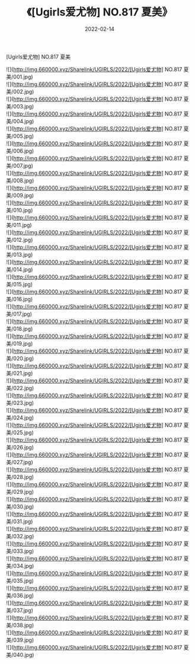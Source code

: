 ﻿---
layout: post
title:  《[Ugirls爱尤物] NO.817 夏美》
date:   2022-02-14
img: http://img.660000.xyz/Sharelink/UGIRLS/2022/[Ugirls爱尤物] NO.817 夏美/000.jpg
categories: [美女, 清纯, 唯美]
---

[Ugirls爱尤物] NO.817 夏美

 ![](http://img.660000.xyz/Sharelink/UGIRLS/2022/[Ugirls爱尤物] NO.817 夏美/001.jpg) <br>![](http://img.660000.xyz/Sharelink/UGIRLS/2022/[Ugirls爱尤物] NO.817 夏美/002.jpg) <br>![](http://img.660000.xyz/Sharelink/UGIRLS/2022/[Ugirls爱尤物] NO.817 夏美/003.jpg) <br>![](http://img.660000.xyz/Sharelink/UGIRLS/2022/[Ugirls爱尤物] NO.817 夏美/004.jpg) <br>![](http://img.660000.xyz/Sharelink/UGIRLS/2022/[Ugirls爱尤物] NO.817 夏美/005.jpg) <br>![](http://img.660000.xyz/Sharelink/UGIRLS/2022/[Ugirls爱尤物] NO.817 夏美/006.jpg) <br>![](http://img.660000.xyz/Sharelink/UGIRLS/2022/[Ugirls爱尤物] NO.817 夏美/007.jpg) <br>![](http://img.660000.xyz/Sharelink/UGIRLS/2022/[Ugirls爱尤物] NO.817 夏美/008.jpg) <br>![](http://img.660000.xyz/Sharelink/UGIRLS/2022/[Ugirls爱尤物] NO.817 夏美/009.jpg) <br>![](http://img.660000.xyz/Sharelink/UGIRLS/2022/[Ugirls爱尤物] NO.817 夏美/010.jpg) <br>![](http://img.660000.xyz/Sharelink/UGIRLS/2022/[Ugirls爱尤物] NO.817 夏美/011.jpg) <br>![](http://img.660000.xyz/Sharelink/UGIRLS/2022/[Ugirls爱尤物] NO.817 夏美/012.jpg) <br>![](http://img.660000.xyz/Sharelink/UGIRLS/2022/[Ugirls爱尤物] NO.817 夏美/013.jpg) <br>![](http://img.660000.xyz/Sharelink/UGIRLS/2022/[Ugirls爱尤物] NO.817 夏美/014.jpg) <br>![](http://img.660000.xyz/Sharelink/UGIRLS/2022/[Ugirls爱尤物] NO.817 夏美/015.jpg) <br>![](http://img.660000.xyz/Sharelink/UGIRLS/2022/[Ugirls爱尤物] NO.817 夏美/016.jpg) <br>![](http://img.660000.xyz/Sharelink/UGIRLS/2022/[Ugirls爱尤物] NO.817 夏美/017.jpg) <br>![](http://img.660000.xyz/Sharelink/UGIRLS/2022/[Ugirls爱尤物] NO.817 夏美/018.jpg) <br>![](http://img.660000.xyz/Sharelink/UGIRLS/2022/[Ugirls爱尤物] NO.817 夏美/019.jpg) <br>![](http://img.660000.xyz/Sharelink/UGIRLS/2022/[Ugirls爱尤物] NO.817 夏美/020.jpg) <br>![](http://img.660000.xyz/Sharelink/UGIRLS/2022/[Ugirls爱尤物] NO.817 夏美/021.jpg) <br>![](http://img.660000.xyz/Sharelink/UGIRLS/2022/[Ugirls爱尤物] NO.817 夏美/022.jpg) <br>![](http://img.660000.xyz/Sharelink/UGIRLS/2022/[Ugirls爱尤物] NO.817 夏美/023.jpg) <br>![](http://img.660000.xyz/Sharelink/UGIRLS/2022/[Ugirls爱尤物] NO.817 夏美/024.jpg) <br>![](http://img.660000.xyz/Sharelink/UGIRLS/2022/[Ugirls爱尤物] NO.817 夏美/025.jpg) <br>![](http://img.660000.xyz/Sharelink/UGIRLS/2022/[Ugirls爱尤物] NO.817 夏美/026.jpg) <br>![](http://img.660000.xyz/Sharelink/UGIRLS/2022/[Ugirls爱尤物] NO.817 夏美/027.jpg) <br>![](http://img.660000.xyz/Sharelink/UGIRLS/2022/[Ugirls爱尤物] NO.817 夏美/028.jpg) <br>![](http://img.660000.xyz/Sharelink/UGIRLS/2022/[Ugirls爱尤物] NO.817 夏美/029.jpg) <br>![](http://img.660000.xyz/Sharelink/UGIRLS/2022/[Ugirls爱尤物] NO.817 夏美/030.jpg) <br>![](http://img.660000.xyz/Sharelink/UGIRLS/2022/[Ugirls爱尤物] NO.817 夏美/031.jpg) <br>![](http://img.660000.xyz/Sharelink/UGIRLS/2022/[Ugirls爱尤物] NO.817 夏美/032.jpg) <br>![](http://img.660000.xyz/Sharelink/UGIRLS/2022/[Ugirls爱尤物] NO.817 夏美/033.jpg) <br>![](http://img.660000.xyz/Sharelink/UGIRLS/2022/[Ugirls爱尤物] NO.817 夏美/034.jpg) <br>![](http://img.660000.xyz/Sharelink/UGIRLS/2022/[Ugirls爱尤物] NO.817 夏美/035.jpg) <br>![](http://img.660000.xyz/Sharelink/UGIRLS/2022/[Ugirls爱尤物] NO.817 夏美/036.jpg) <br>![](http://img.660000.xyz/Sharelink/UGIRLS/2022/[Ugirls爱尤物] NO.817 夏美/037.jpg) <br>![](http://img.660000.xyz/Sharelink/UGIRLS/2022/[Ugirls爱尤物] NO.817 夏美/038.jpg) <br>![](http://img.660000.xyz/Sharelink/UGIRLS/2022/[Ugirls爱尤物] NO.817 夏美/039.jpg) <br>![](http://img.660000.xyz/Sharelink/UGIRLS/2022/[Ugirls爱尤物] NO.817 夏美/040.jpg) <br>